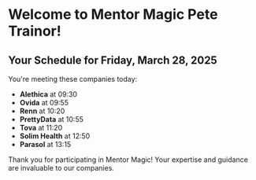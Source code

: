 # Welcome to Mentor Magic Pete Trainor!

## Your Schedule for Friday, March 28, 2025

You're meeting these companies today:

- **Alethica** at 09:30
- **Ovida** at 09:55
- **Renn** at 10:20
- **PrettyData** at 10:55
- **Tova** at 11:20
- **Solim Health** at 12:50
- **Parasol** at 13:15


Thank you for participating in Mentor Magic! Your expertise and guidance are invaluable to our companies.
